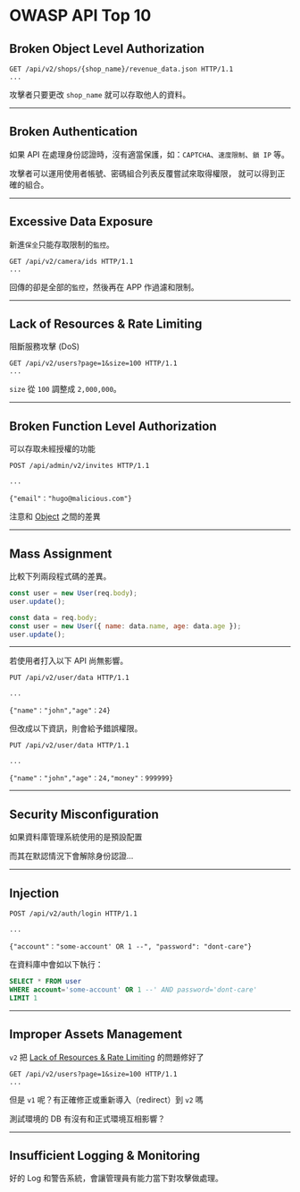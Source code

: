 # OWASP API Top 10

## Broken Object Level Authorization

```
GET /api/v2/shops/{shop_name}/revenue_data.json HTTP/1.1
...
```

攻擊者只要更改 `shop_name` 就可以存取他人的資料。

---

## Broken Authentication

如果 API 在處理身份認證時，沒有適當保護，如：`CAPTCHA`、`速度限制`、`鎖 IP` 等。

攻擊者可以運用使用者帳號、密碼組合列表反覆嘗試來取得權限， 就可以得到正確的組合。

---

## Excessive Data Exposure

新進`保全`只能存取限制的`監控`。

```
GET /api/v2/camera/ids HTTP/1.1
...
```

回傳的卻是全部的`監控`，然後再在 APP 作過濾和限制。

---

## Lack of Resources & Rate Limiting

阻斷服務攻擊 (DoS)

```
GET /api/v2/users?page=1&size=100 HTTP/1.1
...
```

`size` 從 `100` 調整成 `2,000,000`。

---

## Broken Function Level Authorization

可以存取未經授權的功能

```
POST /api/admin/v2/invites HTTP/1.1

...

{"email"："hugo@malicious.com"}
```

注意和 [Object](#Broken-Object-Level-Authorization) 之間的差異

---

## Mass Assignment

比較下列兩段程式碼的差異。

```javascript
const user = new User(req.body);
user.update();
```

```javascript
const data = req.body;
const user = new User({ name: data.name, age: data.age });
user.update();
```

---

若使用者打入以下 API 尚無影響。

```
PUT /api/v2/user/data HTTP/1.1

...

{"name"："john","age"：24}
```

但改成以下資訊，則會給予錯誤權限。

```
PUT /api/v2/user/data HTTP/1.1

...

{"name"："john","age"：24,"money"：999999}
```

---

## Security Misconfiguration

如果資料庫管理系統使用的是預設配置

而其在默認情況下會解除身份認證...

---

## Injection

```
POST /api/v2/auth/login HTTP/1.1

...

{"account"："some-account' OR 1 --", "password": "dont-care"}
```

在資料庫中會如以下執行：

```sql
SELECT * FROM user
WHERE account='some-account' OR 1 --' AND password='dont-care'
LIMIT 1
```

---

## Improper Assets Management

`v2` 把 [Lack of Resources & Rate Limiting](#Lack-of-Resources-amp-Rate-Limiting) 的問題修好了

```
GET /api/v2/users?page=1&size=100 HTTP/1.1
...
```

但是 `v1` 呢？有正確修正或重新導入（redirect）到 `v2` 嗎

測試環境的 DB 有沒有和正式環境互相影響？

---

## Insufficient Logging & Monitoring

好的 Log 和警告系統，會讓管理員有能力當下對攻擊做處理。
